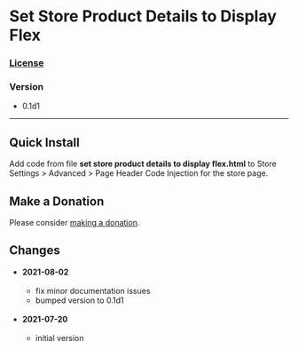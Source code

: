 # Set Store Product Details to Display Flex

### [License][99]

### Version

  * 0.1d1

---

## Quick Install

Add code from file **set store product details to display flex.html** to Store
Settings > Advanced > Page Header Code Injection for the store page.

## Make a Donation

Please consider [making a donation](https://github.com/tomsWebConsulting/twcsl#make-a-donation).

## Changes

* **2021-08-02**
<br><br>
  * fix minor documentation issues
  * bumped version to 0.1d1
  <br><br>
* **2021-07-20**
<br><br>
  * initial version

[99]: https://github.com/tomsWebConsulting/twcsl/blob/main/LICENSE.txt#L1
